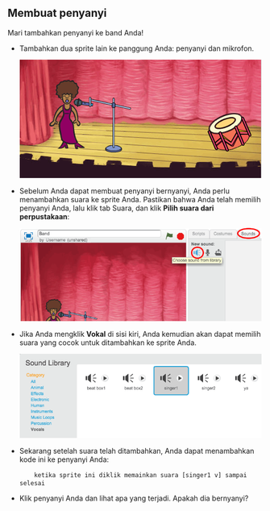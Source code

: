 ## Membuat penyanyi

Mari tambahkan penyanyi ke band Anda!

+ Tambahkan dua sprite lain ke panggung Anda: penyanyi dan mikrofon.
    
    ![tangkapan layar](images/band-singer-mic.png)

+ Sebelum Anda dapat membuat penyanyi bernyanyi, Anda perlu menambahkan suara ke sprite Anda. Pastikan bahwa Anda telah memilih penyanyi Anda, lalu klik tab Suara, dan klik **Pilih suara dari perpustakaan**:
    
    ![tangkapan layar](images/band-import-sound.png)

+ Jika Anda mengklik **Vokal** di sisi kiri, Anda kemudian akan dapat memilih suara yang cocok untuk ditambahkan ke sprite Anda.
    
    ![tangkapan layar](images/band-choose-sound.png)

+ Sekarang setelah suara telah ditambahkan, Anda dapat menambahkan kode ini ke penyanyi Anda:
    
    ```blocks
        ketika sprite ini diklik memainkan suara [singer1 v] sampai selesai
    ```

+ Klik penyanyi Anda dan lihat apa yang terjadi. Apakah dia bernyanyi?